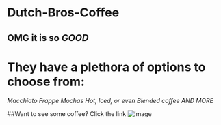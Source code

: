 # Dutch-Bros-Coffee
## OMG it is so *GOOD*
# They have a plethora of options to choose from:
*Macchiato*
*Frappe*
*Mochas*
*Hot, Iced, or even Blended coffee*
*AND MORE*

##Want to see some coffee? Click the link
![image](https://user-images.githubusercontent.com/89995888/131889598-21704e7d-af01-4a3c-9bf8-46d3cce605f0.png)
